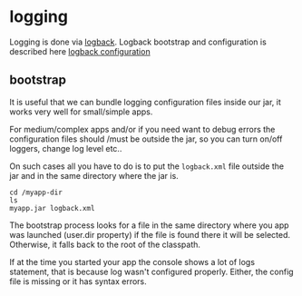 # logging

Logging is done via [logback](http://logback.qos.ch). Logback bootstrap and configuration is described here [logback configuration](http://logback.qos.ch/manual/configuration.html)


## bootstrap

It is useful that we can bundle logging  configuration files inside our jar, it works very well for small/simple apps.

For medium/complex apps and/or if you need want to debug errors the configuration files should /must be outside the jar, so you can turn on/off loggers, change log level etc..

On such cases all you have to do is to put the ```logback.xml``` file outside the jar and in the same directory where the jar is.

    cd /myapp-dir
    ls
    myapp.jar logback.xml

The bootstrap process looks for a file in the same directory where you app was launched (user.dir property) if the file is found there it will be selected. Otherwise, it falls back to the root of the classpath.

If at the time you started your app the console shows a lot of logs statement, that is because log wasn't configured properly. Either, the config file is missing or it has syntax errors.
